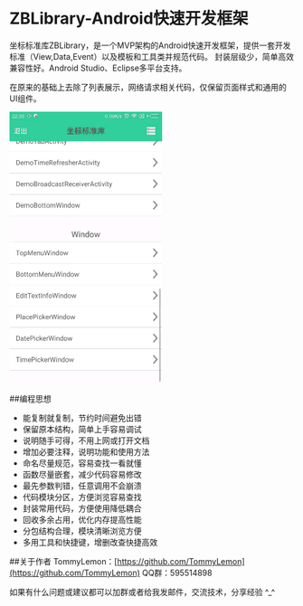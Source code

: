 # ZBLibrary-Android快速开发框架
坐标标准库ZBLibrary，是一个MVP架构的Android快速开发框架，提供一套开发标准（View,Data,Event）以及模板和工具类并规范代码。
封装层级少，简单高效兼容性好。Android Studio、Eclipse多平台支持。

在原来的基础上去除了列表展示，网络请求相关代码，仅保留页面样式和通用的UI组件。

![](https://github.com/TommyLemon/Android-ZBLibrary/blob/master/screenshot/DatePickerWindow.gif)


##编程思想
* 能复制就复制，节约时间避免出错
* 保留原本结构，简单上手容易调试
* 说明随手可得，不用上网或打开文档
* 增加必要注释，说明功能和使用方法
* 命名尽量规范，容易查找一看就懂
* 函数尽量嵌套，减少代码容易修改
* 最先参数判错，任意调用不会崩溃
* 代码模块分区，方便浏览容易查找
* 封装常用代码，方便使用降低耦合
* 回收多余占用，优化内存提高性能
* 分包结构合理，模块清晰浏览方便
* 多用工具和快捷键，增删改查快捷高效


##关于作者
TommyLemon：[https://github.com/TommyLemon](https://github.com/TommyLemon)
QQ群：595514898

如果有什么问题或建议都可以加群或者给我发邮件，交流技术，分享经验 ^_^

